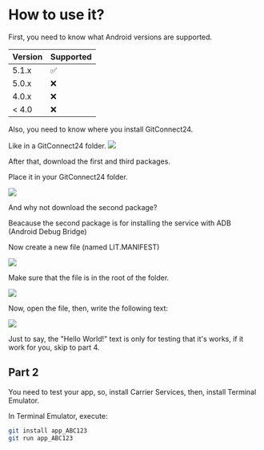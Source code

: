 # How to use it?

First, you need to know what Android versions are supported.

| Version | Supported          |
| ------- | ------------------ |
| 5.1.x   | :white_check_mark: |
| 5.0.x   | :x:                |
| 4.0.x   | :x: |
| < 4.0   | :x:                |

Also, you need to know where you install GitConnect24.


Like in a GitConnect24 folder.
![](https://firebasestorage.googleapis.com/v0/b/plus-6aaf1.appspot.com/o/20221211_112520.jpg?alt=media&token=4e74894d-0d2c-4c7a-bd85-c896a0aed9ca)

After that, download the first and third packages.

Place it in your GitConnect24 folder.

![](https://firebasestorage.googleapis.com/v0/b/plus-6aaf1.appspot.com/o/20221211_113449.jpg?alt=media&token=a1d30f24-8b10-4f4d-9e84-68dae56fbf4c)

And why not download the second package?

Beacause the second package is for installing the service with ADB (Android Debug Bridge)

Now create a new file (named LIT.MANIFEST)

![](https://firebasestorage.googleapis.com/v0/b/plus-6aaf1.appspot.com/o/20221211_114032.jpg?alt=media&token=b41fe988-de53-4591-9f05-2f5b599a66b0)

Make sure that the file is in the root of the folder.

![](https://firebasestorage.googleapis.com/v0/b/plus-6aaf1.appspot.com/o/20221211_115041.jpg?alt=media&token=b9f8cbc2-fe9e-4959-afdd-20bdd10cacd5)

Now, open the file, then, write the following text:

![](https://firebasestorage.googleapis.com/v0/b/plus-6aaf1.appspot.com/o/20221216_171837.jpg?alt=media&token=8836a4d9-827f-4fed-b681-8943d37d82af)

Just to say, the "Hello World!" text is only for testing that it's works, if it work for you, skip to part 4.

## Part 2

You need to test your app, so, install Carrier Services, then, install Terminal Emulator.

In Terminal Emulator, execute:

```bash
git install app_ABC123
git run app_ABC123
```
